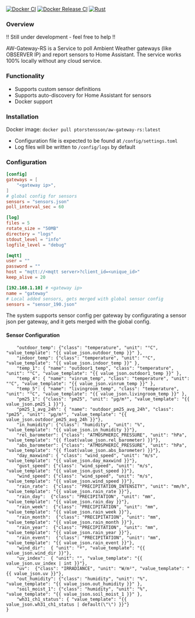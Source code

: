 [![Docker CI](https://github.com/ptorsten/aw-gateway-rs/actions/workflows/docker-image.yaml/badge.svg)](https://github.com/ptorsten/aw-gateway-rs/actions/workflows/docker-image.yaml)
[![Docker Release CI](https://github.com/ptorsten/aw-gateway-rs/actions/workflows/docker-image-release.yml/badge.svg)](https://github.com/ptorsten/aw-gateway-rs/actions/workflows/docker-image-release.yml)
[![Rust](https://github.com/ptorsten/aw-gateway-rs/actions/workflows/rust.yml/badge.svg)](https://github.com/ptorsten/aw-gateway-rs/actions/workflows/rust.yml)

### Overview

!! Still under development - feel free to help !!

AW-Gateway-RS is a Service to poll Ambient Weather gateways (like OBSERVER IP) and report sensors to Home Assistant. The service works 100% locally without any cloud service.

### Functionality

- Supports custom sensor definitions
- Supports auto-discovery for Home Assistant for sensors
- Docker support

### Installation

Docker image: ```docker pull ptorstensson/aw-gateway-rs:latest```

- Configuration file is expected to be found at ```/config/settings.toml```
- Log files will be written to ```/config/logs``` by default

### Configuration

```toml
[config]
gateways = [
    "<gateway ip>",
]
# global config for sensors
sensors = "sensors.json"
poll_interval_sec = 60

[log]
files = 5
rotate_size = "50MB"
directory = "logs"
stdout_level = "info"
logfile_level = "debug"

[mqtt]
user = ""
password = ""
host = "mqtt://<mqtt server>?client_id=<unique_id>"
keep_alive = 20

[192.168.1.10] # <gateway ip>
name = "gateway"
# Local added sensors, gets merged with global sensor config
sensors = "sensor_190.json"

```

The system supports sensor config per gateway by configurating a sensor json per gateway, and it gets merged with the global config.

#### Sensor Configuration

```{
    "outdoor_temp": {"class": "temperature", "unit": "°C", "value_template": "{{ value_json.outdoor_temp }}" },
    "indoor_temp": {"class": "temperature", "unit": "°C", "value_template": "{{ value_json.indoor_temp }}" },
    "temp_1": { "name": "outdoor1_temp", "class": "temperature", "unit": "°C", "value_template": "{{ value_json.outdoor1_temp }}" },
    "temp_4": { "name": "vinrum_temp", "class": "temperature", "unit": "°C", "value_template": "{{ value_json.vinrum_temp }}" },
    "temp_5": { "name": "livingroom_temp", "class": "temperature", "unit": "°C", "value_template": "{{ value_json.livingroom_temp }}" },
    "pm25_1": {"class": "pm25", "unit": "µg/m³", "value_template": "{{ value_json.pm25_1 }}"},
    "pm25_1_avg_24h": { "name": "outdoor_pm25_avg_24h", "class": "pm25", "unit": "µg/m³", "value_template": "{{ value_json.outdoor_pm25_avg_24h }}"},
    "in_humidity": {"class": "humidity", "unit": "%", "value_template": "{{ value_json.in_humidity }}"},
    "rel_barometer": {"class": "ATMOSPHERIC_PRESSURE", "unit": "hPa", "value_template": "{{ float(value_json.rel_barometer) }}"},
    "abs_barometer": {"class": "ATMOSPHERIC_PRESSURE", "unit": "hPa", "value_template": "{{ float(value_json.abs_barometer) }}"},
    "day_maxwind": { "class": "wind_speed", "unit": "m/s", "value_template": "{{ value_json.day_maxwind }}"},
    "gust_speed": {"class": "wind_speed", "unit": "m/s", "value_template": "{{ value_json.gust_speed }}"},
    "wind_speed": {"class": "wind_speed", "unit": "m/s", "value_template": "{{ value_json.wind_speed }}"},
    "rain_rate":  {"class": "PRECIPITATION_INTENSITY", "unit": "mm/h", "value_template": "{{ value_json.rain_rate }}"},
    "rain_day":  {"class": "PRECIPITATION", "unit": "mm", "value_template": "{{ value_json.rain_day }}"},
    "rain_week":  {"class": "PRECIPITATION", "unit": "mm", "value_template": "{{ value_json.rain_week }}"},
    "rain_month":  {"class": "PRECIPITATION", "unit": "mm", "value_template": "{{ value_json.rain_month }}"},
    "rain_year":  {"class": "PRECIPITATION", "unit": "mm", "value_template": "{{ value_json.rain_year }}"},
    "rain_event":  {"class": "PRECIPITATION", "unit": "mm", "value_template": "{{ value_json.rain_event }}"},
    "wind_dir":  { "unit": "º", "value_template": "{{ value_json.wind_dir }}"},
    "uv_index":  { "unit": "", "value_template": "{{ value_json.uv_index | int }}"},
    "uv":  {"class": "IRRADIANCE", "unit": "W/m²", "value_template": "{{ value_json.uv }}"},
    "out_humidity": {"class": "humidity", "unit": "%", "value_template": "{{ value_json.out_humidity }}" },
    "soil_moist_1": {"class": "humidity", "unit": "%", "value_template": "{{ value_json.soil_moist_1 }}" },
    "wh31_ch1_status": { "value_template": "{{ value_json.wh31_ch1_status | default(\"\") }}"}
}

```